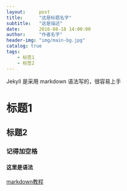 ```yaml
---
layout:     post
title:      "这是标题名字"
subtitle:   "这是描述"
date:       2016-08-18 14:00:00
author:     "作者名字"
header-img: "img/main-bg.jpg"
catalog: true
tags:
    - 标签1
    - 标签2
---
```


Jekyll 是采用 markdown 语法写的，很容易上手

# 标题1
## 标题2
### 记得加空格
#### 这里是语法

[markdown教程](http://www.jianshu.com/p/q81RER)
